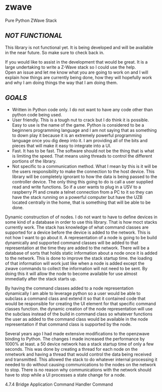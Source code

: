 # zwave
Pure Python ZWave Stack


***NOT FUNCTIONAL***
--------------------

This library is not functional yet. It is being developed and will be 
available in the near future. So make sure to check back in.

If you would like to assist in the development that would be great. 
It is a large undertaking to write a Z-Wave stack so I could use the help.  
Open an issue and let me know what you are going to work on and I will explain 
how things are currently being done, how they will hopefully work and why I am 
doing things the way that I am doing them. 


***GOALS***
---------

* Written in Python code only. 
  I do not want to have any code other than python code being used.
* User friendly. This is a tough nut to crack but I do think it is possible. 
  Easy to use is the name of the game. Python is considered to be a beginners 
  programming language and I am not saying that as something to down play it 
  because it is an extremely powerful programming language once you dig deep 
  into it. I am providing all of the bits and pieces that will make it easy 
  to integrate into a UI.
* Fast. It has to be fast. The software should not be the thing that is what 
  is limiting the speed. That means using threads to control the different 
  portions of the library.
* Not specific to a communication method. What I mean by this is it will be the 
  users responsibility to make the connection to the host device.
  This library will be completely ignorant to how the data is being passed to 
  the controller device. The only thing this going to do is call a user supplied 
  read and write functions. So if a user wants to plug in a USV to a raspberry PI
  and create a telnet connection from a PC to it so they can have the stack 
  running on a powerful computer but have the UZB located centrally in the home, 
  that is something that will be able to be done.


Dynamic construction of of nodes. I do not want to have to define devices in 
some kind of a database in order to use this library. That is how moct stacks 
currently work. The stack has knowledge of what command classes are supported 
for a device before the device is added to the network. This is not how I want 
to go about it. A representation of a node is going to be build dynamically 
and supported command classes will be added to that representation at the 
time they are added to the network. There will be a database of sorts that 
holds static information about a node once it is added to the network. 
This is done to improve the stack startup time. the loading of that information
will work just like when a node is added except the zwave commands to collect 
the information will not need to be sent. By doing this it will allow the node 
to become available for use almost immediatly after the stack starts up. 

By having the command classes added to a node representation dynamically 
I am able to leverage python so a user would be able to subclass a command class 
and extend it so that it contained code that would be responsible for creating 
the UI element for that specific command classes function. the dynamic creation 
of the node representation will use the subclass instead of the build in command 
class so whatever functions the user as added to the command class would be 
available in the node representation if that command class is supported by the 
node. 

Several years ago I had made extensive modifications to the openzwave binding 
to Python. The changes I made increased the performance by 1000% at least. a 50 
device network has a stack startup time of only a few seconds. This was done by 
creating a thread for each node on the nmetwork and having a thread that would 
control the data being received and transmitted. This allowed the stack to do 
whatever internal processing it needed to do without causing communications to 
the nodes on the network to stop. There is no reason why communications with 
the network should have to stop while a UI processes a state change for a node.


4.7.4 Bridge Application Command Handler Command
